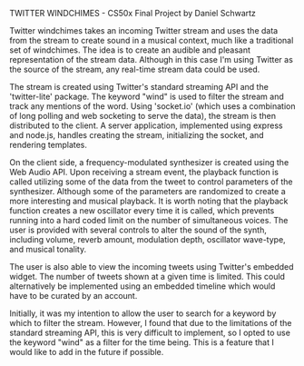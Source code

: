 TWITTER WINDCHIMES - CS50x Final Project
by Daniel Schwartz

Twitter windchimes takes an incoming Twitter stream and uses the data from the stream to create sound in a musical context, much like a traditional set of windchimes.  The idea is to create an audible and pleasant representation of the stream data.  Although in this case I'm using Twitter as the source of the stream, any real-time stream data could be used.

The stream is created using Twitter's standard streaming API and the 'twitter-lite' package.  The keyword "wind" is used to filter the stream and track any mentions of the word.  Using 'socket.io' (which uses a combination of long polling and web socketing to serve the data), the stream is then distributed to the client.  A server application, implemented using express and node.js, handles creating the stream, initializing the socket, and rendering templates.

On the client side, a frequency-modulated synthesizer is created using the Web Audio API.  Upon receiving a stream event, the playback function is called utilizing some of the data from the tweet to control parameters of the synthesizer.  Although some of the parameters are randomized to create a more interesting and musical playback.  It is worth noting that the playback function creates a new oscillator every time it is called, which prevents running into a hard coded limit on the number of simultaneous voices.  The user is provided with several controls to alter the sound of the synth, including volume, reverb amount, modulation depth, oscillator wave-type, and musical tonality.  

The user is also able to view the incoming tweets using Twitter's embedded widget.  The number of tweets shown at a given time is limited.  This could alternatively be implemented using an embedded timeline which would have to be curated by an account.

Initially, it was my intention to allow the user to search for a keyword by which to filter the stream.  However, I found that due to the limitations of the standard streaming API, this is very difficult to implement, so I opted to use the keyword "wind" as a filter for the time being.  This is a feature that I would like to add in the future if possible.  